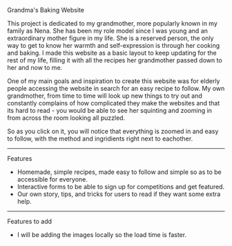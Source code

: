 Grandma's Baking Website 

This project is dedicated to my grandmother, more popularly known in my family as Nena. She has been my role model since I was young and an extraordinary mother figure in my life. She is a reserved person, the only way to get to know her warmth and self-expression is through her cooking and baking. I made this website as a basic layout to keep updating for the rest of my life, filling it with all the recipes her grandmother passed down to her and now to me. 

One of my main goals and inspiration to create this website was for elderly people accessing the website in search for an easy recipe to follow. My own grandmother, from time to time will look up new things to try out and constantly complains of how complicated they make the websites and that its hard to read - you would be able to see her squinting and zooming in from across the room looking all puzzled. 

So as you click on it, you will notice that everything is zoomed in and easy to follow, with the method and ingridients right next to eachother. 

---

Features


- Homemade, simple recipes, made easy to follow and simple so as to be accessible for everyone.
- Interactive forms to be able to sign up for competitions and get featured.
- Our own story, tips, and tricks for users to read if they want some extra help. 

---

Features to add

- I will be adding the images locally so the load time is faster.


